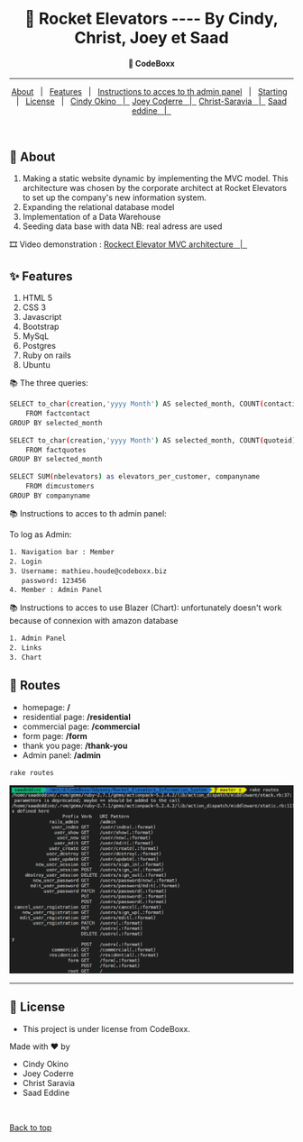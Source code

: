 &#xa0;

  <!-- Saad Eddine FEKI -->
</div>

<h1 align="center"> 🚀 Rocket Elevators ---- By Cindy, Christ, Joey et Saad</h1>

<!-- Status -->

<h4 align="center">
  🚀  CodeBoxx
</h4>

<hr>

<p align="center">
  <a href="#dart-about">About</a> &#xa0; | &#xa0; 
  <a href="#sparkles-features">Features</a> &#xa0; | &#xa0;
  <a href="#white_check_mark-requirements">Instructions to acces to th admin panel</a> &#xa0; | &#xa0;
  <a href="#checkered_flag-starting">Starting</a> &#xa0; | &#xa0;
  <a href="#memo-license">License</a> &#xa0; | &#xa0;
  <a href="https://github.com/cindyokino" target="_blank">Cindy Okino &#xa0; | &#xa0;</a>
  <a href="https://github.com/Jcoderre" target="_blank">Joey Coderre &#xa0; | &#xa0;</a>
  <a href="https://github.com/Christ-Saravia" target="_blank">Christ-Saravia &#xa0; | &#xa0;</a>
  <a href="https://github.com/saadeddine" target="_blank">Saad eddine &#xa0; | &#xa0;</a>
</p>

<br>

## :dart: About

1. Making a static website dynamic by implementing the MVC model.
   This architecture was chosen by the corporate architect at Rocket Elevators to set up the company's new information system.
2. Expanding the relational database model
3. Implementation of a Data Warehouse
4. Seeding data base with data NB: real adress are used

🎞️ Video demonstration : <a href="https://youtu.be/z47oGSMz6aQ" target="_blank">Rockect Elevator MVC architecture &#xa0; | &#xa0;</a>

## :sparkles: Features

<ol>
<li>HTML 5</li>
<li>CSS 3</li>
<li>Javascript</li>
<li>Bootstrap</li>
<li>MySqL</li>
<li>Postgres</li>
<li>Ruby on rails</li>
<li>Ubuntu</li>
</ol>

📚 The three queries:

```sh
SELECT to_char(creation,'yyyy Month') AS selected_month, COUNT(contactid) as monthly_contacts
    FROM factcontact
GROUP BY selected_month
```

```sh
SELECT to_char(creation,'yyyy Month') AS selected_month, COUNT(quoteid) as monthly_quotes
    FROM factquotes
GROUP BY selected_month
```

```sh
SELECT SUM(nbelevators) as elevators_per_customer, companyname
    FROM dimcustomers
GROUP BY companyname
```

📚 Instructions to acces to th admin panel:

To log as Admin:

```sh
1. Navigation bar : Member
2. Login
3. Username: mathieu.houde@codeboxx.biz
   password: 123456
4. Member : Admin Panel
```

📚 Instructions to acces to use Blazer (Chart): unfortunately doesn't work because of connexion with amazon database

```sh
1. Admin Panel
2. Links
3. Chart

```

## :memo: Routes

- homepage: <b>/</b>
- residential page: <b>/residential</b>
- commercial page: <b>/commercial</b>
- form page: <b>/form</b>
- thank you page: <b>/thank-you</b>
- Admin panel: <b>/admin</b>

```sh
rake routes
```

![](routes.png)

<hr>

## :memo: License

- This project is under license from CodeBoxx.

Made with :heart: by

- Cindy Okino
- Joey Coderre
- Christ Saravia
- Saad Eddine

&#xa0;

<a href="#top">Back to top</a>

